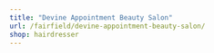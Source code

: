 ```yaml
---
title: "Devine Appointment Beauty Salon"
url: /fairfield/devine-appointment-beauty-salon/
shop: hairdresser
---
```

